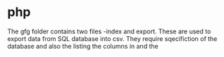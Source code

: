 # php
The gfg folder contains two files 
-index and export. 
These are used to export data from SQL database into csv.
They require sqecifiction of the database and also the listing the columns in and the 
